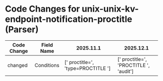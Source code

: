 # Code Changes for unix-unix-kv-endpoint-notification-proctitle (Parser)

| Code Change | Field Name | 2025.11.1 | 2025.12.1 |
|-------------|------------|-----------|------------|
| changed | Conditions | [' proctitle=', 'type=PROCTITLE '] | [' proctitle=', 'PROCTITLE ', 'audit'] |